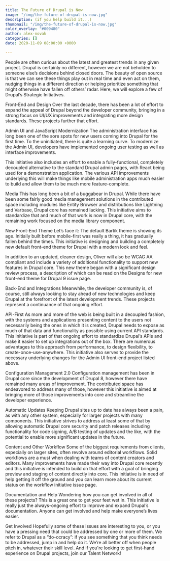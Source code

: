 ```yaml
---
title: The Future of Drupal is Now
image: "/img/the-future-of-drupal-is-now.jpg"
description: (if you help build it...)
thumbnail: "/img/the-future-of-drupal-is-now.jpg"
color_overlay: "#009480"
author: alex-novak
categories: []
date: 2020-11-09 08:00:00 +0000

---
```


People are often curious about the latest and greatest trends in any given project. Drupal is certainly no different, however we are not beholden to someone else’s decisions behind closed doors. The beauty of open source is that we can see these things play out in real time and even act on them, nudging things in a different direction or helping prioritize something that might otherwise have fallen off others’ radar. Here, we will explore a few of Drupal’s Strategic Initiatives.

Front-End and Design
Over the last decade, there has been a lot of effort to expand the appeal of Drupal beyond the developer community, bringing in a strong focus on UI/UX improvements and integrating more design standards. These projects further that effort.

Admin UI and JavaScript Modernization
The administration interface has long been one of the sore spots for new users coming into Drupal for the first time. To the uninitiated, there is quite a learning curve. To modernize the Admin UI, developers have implemented ongoing user testing as well as interface improvements. 

This initiative also includes an effort to enable a fully-functional, completely decoupled alternative to the standard Drupal admin pages, with React being used for a demonstration application. The various API improvements underlying this will make things like mobile administration apps much easier to build and allow them to be much more feature-complete.

Media
This has long been a bit of a buggabear in Drupal. While there have been some fairly good media management solutions in the contributed space including modules like Entity Browser and distributions like Lightning and Varbase, Drupal core has remained lacking. This initiative aims to standardize that and much of that work is now in Drupal core, with the remaining work focused on the media library component.

New Front-End Theme
Let’s face it: The default Bartik theme is showing its age. Initially built before mobile-first was really a thing, it has gradually fallen behind the times. This initiative is designing and building a completely new default front-end theme for Drupal with a modern look and feel.

In addition to an updated, cleaner design, Oliver will also be WCAG AA compliant and include a variety of additional functionality to support new features in Drupal core. This new theme began with a significant design review process, a description of which can be read on the Designs for new front-end theme for Drupal 9 issue page. 

Back-End and Integrations
Meanwhile, the developer community is, of course, still always looking to stay ahead of new technologies and keep Drupal at the forefront of the latest development trends. These projects represent a continuance of that ongoing effort.

API-First
As more and more of the web is being built in a decoupled fashion, with the systems and applications presenting content to the users not necessarily being the ones in which it is created, Drupal needs to expose as much of that data and functionality as possible using current API standards. This initiative is part of that ongoing effort to standardize Drupal’s APIs and make it easier to set up integrations out of the box. There are numerous advantages to this approach from performance, to design flexibility, to create-once-use-anywhere. This initiative also serves to provide the necessary underlying changes for the Admin UI front-end project listed above.

Configuration Management 2.0
Configuration management has been in Drupal core since the development of Drupal 8, however there have remained many areas of improvement. The contributed space has endeavored to address many of those, however this initiative is aimed at bringing more of those improvements into core and streamline the developer experience.

Automatic Updates
Keeping Drupal sites up to date has always been a pain, as with any other system, especially for larger projects with many components. This initiative strives to address at least some of that by allowing automatic Drupal core security and patch releases including functionality for code signing, A/B testing of updates and the like, with the potential to enable more significant updates in the future.

Content and Other
Workflow
Some of the biggest requirements from clients, especially on larger sites, often revolve around editorial workflows. Solid workflows are a must when dealing with teams of content creators and editors. Many improvements have made their way into Drupal core recently and this initiative is intended to build on that effort with a goal of bringing preview and staging of content directly into core. This initiative is in need of help getting it off the ground and you can learn more about its current status on the workflow initiative issue page.

Documentation and Help
Wondering how you can get involved in all of these projects? This is a great one to get your feet wet in. This initiative is really just the always-ongoing effort to improve and expand Drupal’s documentation. Anyone can get involved and help make everyone’s lives easier.

Get Involved
Hopefully some of these issues are interesting to you, or you have a pressing need that could be addressed by one or more of them. We refer to Drupal as a “do-ocracy”: if you see something that you think needs to be addressed, jump in and help do it. We’re all better off when people pitch in, whatever their skill level. And if you're looking to get first-hand experience on Drupal projects, join our Talent Network!
